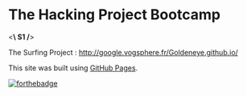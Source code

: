 # The Hacking Project Bootcamp
<**\ S1 /**>

The Surfing Project : http://google.vogsphere.fr/Goldeneye.github.io/

This site was built using [GitHub Pages](https://pages.github.com/).

[![forthebadge](https://forthebadge.com/images/badges/uses-html.svg)](https://forthebadge.com)
